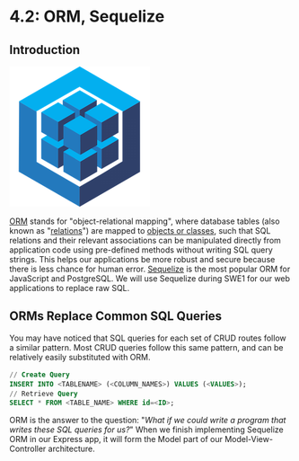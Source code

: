 # 4.2: ORM, Sequelize

## Introduction

![Sequelize Logo](../../.gitbook/assets/logo-small.png)

[ORM](https://en.wikipedia.org/wiki/Object%E2%80%93relational_mapping) stands for "object-relational mapping", where database tables \(also known as "[relations](https://en.wikipedia.org/wiki/Relation_%28database%29)"\) are mapped to [objects or classes](https://en.wikipedia.org/wiki/Object_%28computer_science%29#:~:text=An%20object%20is%20an%20abstract,found%20in%20the%20real%20world.), such that SQL relations and their relevant associations can be manipulated directly from application code using pre-defined methods without writing SQL query strings. This helps our applications be more robust and secure because there is less chance for human error. [Sequelize](https://sequelize.org/) is the most popular ORM for JavaScript and PostgreSQL. We will use Sequelize during SWE1 for our web applications to replace raw SQL.

## ORMs Replace Common SQL Queries

You may have noticed that SQL queries for each set of CRUD routes follow a similar pattern. Most CRUD queries follow this same pattern, and can be relatively easily substituted with ORM.

```sql
// Create Query
INSERT INTO <TABLENAME> (<COLUMN_NAMES>) VALUES (<VALUES>);
// Retrieve Query
SELECT * FROM <TABLE_NAME> WHERE id=<ID>;
```

ORM is the answer to the question: "_What if we could write a program that writes these SQL queries for us?_" When we finish implementing Sequelize ORM in our Express app, it will form the Model part of our Model-View-Controller architecture.

